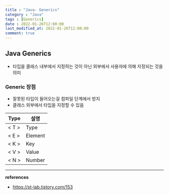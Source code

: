 ```yaml
---
title : "Java- Generics"
category : "Java"
tags : [Generics]
date : 2022-01-26T12:00:00
last_modified_at: 2022-01-26T12:00:00
comment: true
---
```


## Java Generics

- 타입을 클래스 내부에서 지정하는 것이 아닌 외부에서 사용자에 의해 지정되는 것을 의미

### Generic 장점

- 잘못된 타입이 들어오는걸 컴파일 단계에서 방지
- 클래스 외부에서 타입을 지정할 수 있음

| Type  | 설명    |
| ----- | ------- |
| < T > | Type    |
| < E > | Element |
| < K > | Key     |
| < V > | Value   |
| < N > | Number  |

---

**references**

- https://st-lab.tistory.com/153